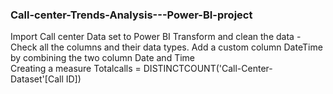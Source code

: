 ### Call-center-Trends-Analysis---Power-BI-project
Import Call center Data set to Power BI
Transform and clean the data - Check all the columns and their data types. 
Add a custom column DateTime by combining the two column Date and Time    
Creating a measure 
Totalcalls = DISTINCTCOUNT('Call-Center-Dataset'[Call ID])    
